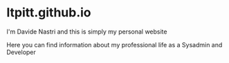 # ltpitt.github.io
I'm Davide Nastri and this is simply my personal website

Here you can find information about my professional life as a Sysadmin and Developer
